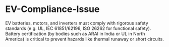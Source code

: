 # EV-Compliance-Issue
EV batteries, motors, and inverters must comply with rigorous safety standards (e.g. UL, IEC 61851/62196, ISO 26262 for functional safety). Battery certification (by bodies such as ARAI in India or UL in North America) is critical to prevent hazards like thermal runaway or short circuits.
